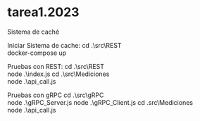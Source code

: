# tarea1.2023
Sistema de caché

Iniciar Sistema de cache:
cd .\src\REST\
docker-compose up

Pruebas con REST:
cd .\src\REST\
node .\index.js
cd .\src\Mediciones\
node .\api_call.js

Pruebas con gRPC
cd .\src\gRPC\
node .\gRPC_Server.js
node .\gRPC_Client.js
cd .src\Mediciones\
node .\api_call.js
